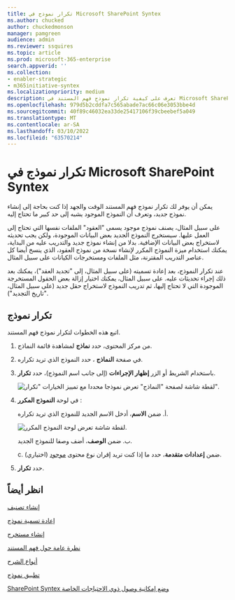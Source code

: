```yaml
---
title: تكرار نموذج في Microsoft SharePoint Syntex
ms.author: chucked
author: chuckedmonson
manager: pamgreen
audience: admin
ms.reviewer: ssquires
ms.topic: article
ms.prod: microsoft-365-enterprise
search.appverid: ''
ms.collection:
- enabler-strategic
- m365initiative-syntex
ms.localizationpriority: medium
description: تعرف على كيفية تكرار نموذج فهم المستند في Microsoft SharePoint Syntex.
ms.openlocfilehash: 979d5b2cddfa7c565abade7ac66c06e3053bbe4d
ms.sourcegitcommit: 40f89c46032ea33de25417106f39cbeebef5a049
ms.translationtype: MT
ms.contentlocale: ar-SA
ms.lasthandoff: 03/10/2022
ms.locfileid: "63570214"
---
```

# <a name="duplicate-a-model-in-microsoft-sharepoint-syntex"></a>تكرار نموذج في Microsoft SharePoint Syntex

يمكن أن يوفر لك تكرار نموذج فهم المستند الوقت والجهد إذا كنت بحاجة إلى إنشاء نموذج جديد، وتعرف أن النموذج الموجود يشبه إلى حد كبير ما تحتاج إليه.

على سبيل المثال، يصنف نموذج موجود يسمى "العقود" الملفات نفسها التي تحتاج إلى العمل عليها. سيستخرج النموذج الجديد بعض البيانات الموجودة، ولكن يجب تحديثه لاستخراج بعض البيانات الإضافية. بدلا من إنشاء نموذج جديد والتدريب عليه من البداية، يمكنك استخدام ميزة النموذج المكرر لإنشاء نسخة من نموذج العقود، الذي ينسخ أيضا كل عناصر التدريب المقترنة، مثل الملفات ومستخرجات الكيانات على سبيل المثال.

عند تكرار النموذج، بعد إعادة تسميته (على سبيل المثال، إلى "تجديد العقد")، يمكنك بعد ذلك إجراء تحديثات عليه. على سبيل المثال، يمكنك اختيار إزالة بعض الحقول المستخرجة الموجودة التي لا تحتاج إليها، ثم تدريب النموذج لاستخراج حقل جديد (على سبيل المثال، "تاريخ التجديد").

## <a name="duplicate-a-model"></a>تكرار نموذج

اتبع هذه الخطوات لتكرار نموذج فهم المستند.

1. من مركز المحتوى، حدد **نماذج** لمشاهدة قائمة النماذج.

2. في صفحة **النماذج** ، حدد النموذج الذي تريد تكراره.

3. باستخدام الشريط أو الزر **إظهار الإجراءات** (إلى جانب اسم النموذج)، حدد **تكرار**.</br>

    ![لقطة شاشة لصفحة "النماذج" تعرض نموذجا محددا مع تمييز الخيارات "تكرار".](../media/content-understanding/select-model-duplicate-both.png) </br>

4. في لوحة **النموذج المكرر** :

   أ. ضمن **الاسم**، أدخل الاسم الجديد للنموذج الذي تريد تكراره.</br>

    ![لقطة شاشة تعرض لوحة النموذج المكرر.](../media/content-understanding/duplicate-model-panel.png) </br>

   ب. ضمن **الوصف**، أضف وصفا للنموذج الجديد.

   c. (اختياري) ضمن **إعدادات متقدمة**، حدد ما إذا كنت تريد إقران نوع محتوى [موجود](/sharepoint/governance/content-type-and-workflow-planning#content-type-overview).

5. حدد **تكرار**.

## <a name="see-also"></a>انظر أيضاً
[إنشاء تصنيف](create-a-classifier.md)

[إعادة تسمية نموذج](rename-a-model.md)

[إنشاء مستخرج](create-an-extractor.md)

[نظرة عامة حول فهم المستند](document-understanding-overview.md)

[أنواع الشرح](explanation-types-overview.md)

[تطبيق نموذج](apply-a-model.md) 

[SharePoint Syntex وضع إمكانية وصول ذوي الاحتياجات الخاصة](accessibility-mode.md)